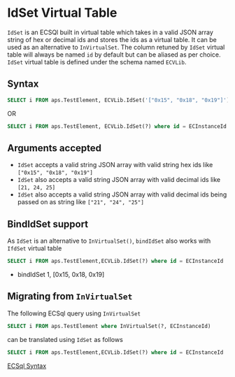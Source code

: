 # IdSet Virtual Table

`IdSet` is an ECSQl built in virtual table which takes in a valid JSON array string of hex or decimal ids and stores the ids as a virtual table. It can be used as an alternative to `InVirtualSet`. The column retuned by `IdSet` virtual table will always be named `id` by default but can be aliased as per choice. `IdSet` virtual table is defined under the schema named `ECVLib`.

## Syntax

```sql
SELECT i FROM aps.TestElement, ECVLib.IdSet('["0x15", "0x18", "0x19"]') where id = ECInstanceId
```

OR

```sql
SELECT i FROM aps.TestElement, ECVLib.IdSet(?) where id = ECInstanceId
```

## Arguments accepted

- `IdSet` accepts a valid string JSON array with valid string hex ids like `["0x15", "0x18", "0x19"]`
- `IdSet` also accepts a valid string JSON array with valid decimal ids like `[21, 24, 25]`
- `IdSet` also accepts a valid string JSON array with valid decimal ids being passed on as string like `["21", "24", "25"]`

## BindIdSet support

As `IdSet` is an alternative to `InVirtualSet()`, `bindIdSet` also works with `IfdSet` virtual table

```sql
SELECT i FROM aps.TestElement,ECVLib.IdSet(?) where id = ECInstanceId
```

- bindIdSet 1, [0x15, 0x18, 0x19]

## Migrating from `InVirtualSet`

The following ECSql query using `InVirtualSet`

```sql
SELECT i FROM aps.TestElement where InVirtualSet(?, ECInstanceId)
```

can be translated using `IdSet` as follows

```sql
SELECT i FROM aps.TestElement,ECVLib.IdSet(?) where id = ECInstanceId
```

[ECSql Syntax](./index.md)
